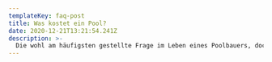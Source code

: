 ```yaml
---
templateKey: faq-post
title: Was kostet ein Pool?
date: 2020-12-21T13:21:54.241Z
description: >-
  Die wohl am häufigsten gestellte Frage im Leben eines Poolbauers, doch die Antwort ist immer dieselbe: „Was kostet ein Haus?“. Denn wie bei einem Haus ist es auch bei einem Pool sehr schwierig ohne gewisse Eckdaten einen Preis zu nennen. Die Möglichkeiten sind nahezu unendlich und die Grenze nach oben offen. In einem ausführlichen Beratungsgespräch erarbeiten wir Ihre Vorstellungen und erstellen Ihnen daraufhin ein unverbindliches Angebot mit den genauen Kosten.
---
```


